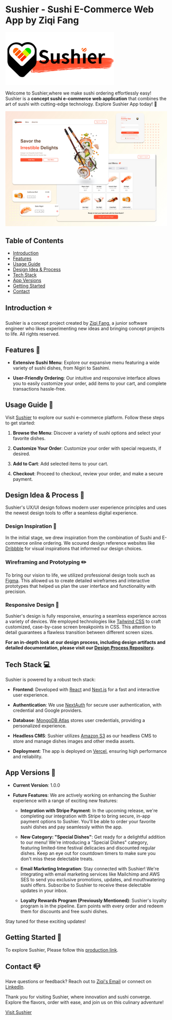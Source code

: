 # Sushier - Sushi E-Commerce Web App by Ziqi Fang

[![Sushier Logo](public/logo/Sushier-logo.png)](https://www.sushier.app/)

Welcome to Sushier,where we make sushi ordering effortlessly easy! Sushier is a **concept sushi e-commerce web application** that combines the art of sushi with cutting-edge technology. Explore Sushier App today! 🍣

![App Screenshot](public/snapshot/sushier-app-snapshot.png)

## Table of Contents

- [Introduction](#introduction-star)
- [Features](#features-mega)
- [Usage Guide](#usage-guide-sake)
- [Design Idea & Process](#design-idea--process-art)
- [Tech Stack](#tech-stack-computer)
- [App Versions](#app-versions-page_with_curl)
- [Getting Started](#getting-started-stars)
- [Contact](#contact-mailbox_closed)

## Introduction :star:

Sushier is a concept project created by [Ziqi Fang](https://linkedin.com/in/ziqi-fang), a junior software engineer who likes experimenting new ideas and bringing concept projects to life. All rights reserved.

## Features :mega:

- **Extensive Sushi Menu**: Explore our expansive menu featuring a wide variety of sushi dishes, from Nigiri to Sashimi.

- **User-Friendly Ordering**: Our intuitive and responsive interface allows you to easily customize your order, add items to your cart, and complete transactions hassle-free.


## Usage Guide :sake:

Visit [Sushier](https://www.sushier.app/) to explore our sushi e-commerce platform. Follow these steps to get started:

1. **Browse the Menu**: Discover a variety of sushi options and select your favorite dishes.

2. **Customize Your Order**: Customize your order with special requests, if desired.

3. **Add to Cart**: Add selected items to your cart.

4. **Checkout**: Proceed to checkout, review your order, and make a secure payment.


## Design Idea & Process :art:

Sushier's UX/UI design follows modern user experience principles and uses the newest design tools to offer a seamless digital experience.

### Design Inspiration 🌟

In the initial stage, we drew inspiration from the combination of Sushi and E-commerce online ordering. We scoured design reference websites like [Dribbble](https://dribbble.com/) for visual inspirations that informed our design choices.

### Wireframing and Prototyping ✏️

To bring our vision to life, we utilized professional design tools such as [Figma](https://www.figma.com/). This allowed us to create detailed wireframes and interactive prototypes that helped us plan the user interface and functionality with precision.

### Responsive Design 📱

Sushier's design is fully responsive, ensuring a seamless experience across a variety of devices. We employed technologies like [Tailwind CSS](https://tailwindcss.com/) to craft customized, case-by-case screen breakpoints in CSS. This attention to detail guarantees a flawless transition between different screen sizes.


**For an in-depth look at our design process, including design artifacts and detailed documentation, please visit our [Design Process Repository](link-to-design-process-repo).**


## Tech Stack :computer:

Sushier is powered by a robust tech stack:

- **Frontend**: Developed with [React](https://reactjs.org/) and [Next.js](https://nextjs.org/) for a fast and interactive user experience.

- **Authentication**: We use [NextAuth](https://next-auth.js.org/) for secure user authentication, with credential and Google providers.

- **Database**: [MongoDB Atlas](https://www.mongodb.com/cloud/atlas) stores user credentials, providing a personalized experience.

- **Headless CMS**: Sushier utilizes [Amazon S3](https://aws.amazon.com/s3/) as our headless CMS to store and manage dishes images and other media assets.

- **Deployment**: The app is deployed on [Vercel](https://vercel.com/), ensuring high performance and reliability.

## App Versions :page_with_curl:

- **Current Version**: 1.0.0

- **Future Features**: We are actively working on enhancing the Sushier experience with a range of exciting new features:

  - **Integration with Stripe Payment**: In the upcoming release, we're completing our integration with Stripe to bring secure, in-app payment options to Sushier. You'll be able to order your favorite sushi dishes and pay seamlessly within the app.

  - **New Category: "Special Dishes"**: Get ready for a delightful addition to our menu! We're introducing a "Special Dishes" category, featuring limited-time festival delicacies and discounted regular dishes. Keep an eye out for countdown timers to make sure you don't miss these delectable treats.

  - **Email Marketing Integration**: Stay connected with Sushier! We're integrating with email marketing services like Mailchimp and AWS SES to send you exclusive promotions, updates, and mouthwatering sushi offers. Subscribe to Sushier to receive these delectable updates in your inbox.

  - **Loyalty Rewards Program (Previously Mentioned)**: Sushier's loyalty program is in the pipeline. Earn points with every order and redeem them for discounts and free sushi dishes.

Stay tuned for these exciting updates!


## Getting Started :stars:

To explore Sushier, Please follow this [production link](https://www.sushier.app/).


## Contact :mailbox_closed:

Have questions or feedback? Reach out to [Ziqi's Email](mailto:zfang1207@gmail.com) or connect on [LinkedIn](https://linkedin.com/in/ziqi-fang).

Thank you for visiting Sushier, where innovation and sushi converge. Explore the flavors, order with ease, and join us on this culinary adventure!

[Visit Sushier](https://www.sushier.app/)
